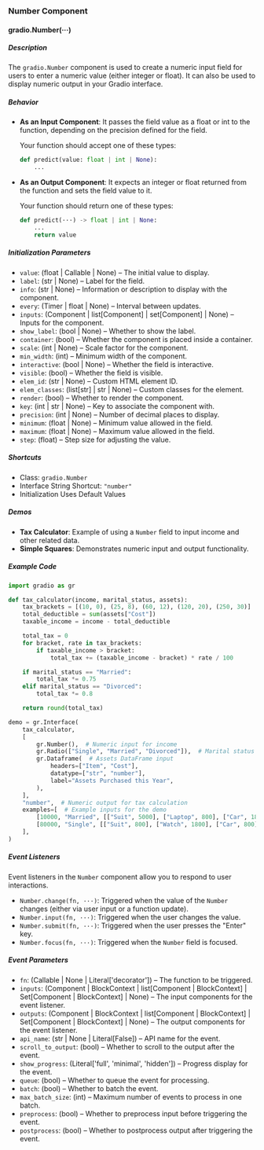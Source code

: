 ### Number Component

#### gradio.Number(···)

##### Description
The `gradio.Number` component is used to create a numeric input field for users to enter a numeric value (either integer or float). It can also be used to display numeric output in your Gradio interface.

##### Behavior
- **As an Input Component**: It passes the field value as a float or int to the function, depending on the precision defined for the field.
  
    Your function should accept one of these types:
    ```python
    def predict(value: float | int | None):
        ...
    ```

- **As an Output Component**: It expects an integer or float returned from the function and sets the field value to it.
  
    Your function should return one of these types:
    ```python
    def predict(···) -> float | int | None:
        ...
        return value
    ```

##### Initialization Parameters
- `value`: (float | Callable | None) – The initial value to display.
- `label`: (str | None) – Label for the field.
- `info`: (str | None) – Information or description to display with the component.
- `every`: (Timer | float | None) – Interval between updates.
- `inputs`: (Component | list[Component] | set[Component] | None) – Inputs for the component.
- `show_label`: (bool | None) – Whether to show the label.
- `container`: (bool) – Whether the component is placed inside a container.
- `scale`: (int | None) – Scale factor for the component.
- `min_width`: (int) – Minimum width of the component.
- `interactive`: (bool | None) – Whether the field is interactive.
- `visible`: (bool) – Whether the field is visible.
- `elem_id`: (str | None) – Custom HTML element ID.
- `elem_classes`: (list[str] | str | None) – Custom classes for the element.
- `render`: (bool) – Whether to render the component.
- `key`: (int | str | None) – Key to associate the component with.
- `precision`: (int | None) – Number of decimal places to display.
- `minimum`: (float | None) – Minimum value allowed in the field.
- `maximum`: (float | None) – Maximum value allowed in the field.
- `step`: (float) – Step size for adjusting the value.

##### Shortcuts
- Class: `gradio.Number`
- Interface String Shortcut: `"number"`
- Initialization Uses Default Values

##### Demos
- **Tax Calculator**: Example of using a `Number` field to input income and other related data.
- **Simple Squares**: Demonstrates numeric input and output functionality.

##### Example Code
```python
import gradio as gr

def tax_calculator(income, marital_status, assets):
    tax_brackets = [(10, 0), (25, 8), (60, 12), (120, 20), (250, 30)]
    total_deductible = sum(assets["Cost"])
    taxable_income = income - total_deductible

    total_tax = 0
    for bracket, rate in tax_brackets:
        if taxable_income > bracket:
            total_tax += (taxable_income - bracket) * rate / 100

    if marital_status == "Married":
        total_tax *= 0.75
    elif marital_status == "Divorced":
        total_tax *= 0.8

    return round(total_tax)

demo = gr.Interface(
    tax_calculator,
    [
        gr.Number(),  # Numeric input for income
        gr.Radio(["Single", "Married", "Divorced"]),  # Marital status
        gr.Dataframe(  # Assets DataFrame input
            headers=["Item", "Cost"],
            datatype=["str", "number"],
            label="Assets Purchased this Year",
        ),
    ],
    "number",  # Numeric output for tax calculation
    examples=[  # Example inputs for the demo
        [10000, "Married", [["Suit", 5000], ["Laptop", 800], ["Car", 1800]]],
        [80000, "Single", [["Suit", 800], ["Watch", 1800], ["Car", 800]]],
    ],
)
```

##### Event Listeners
Event listeners in the `Number` component allow you to respond to user interactions.

- `Number.change(fn, ···)`: Triggered when the value of the `Number` changes (either via user input or a function update).
- `Number.input(fn, ···)`: Triggered when the user changes the value.
- `Number.submit(fn, ···)`: Triggered when the user presses the "Enter" key.
- `Number.focus(fn, ···)`: Triggered when the `Number` field is focused.

##### Event Parameters
- `fn`: (Callable | None | Literal['decorator']) – The function to be triggered.
- `inputs`: (Component | BlockContext | list[Component | BlockContext] | Set[Component | BlockContext] | None) – The input components for the event listener.
- `outputs`: (Component | BlockContext | list[Component | BlockContext] | Set[Component | BlockContext] | None) – The output components for the event listener.
- `api_name`: (str | None | Literal[False]) – API name for the event.
- `scroll_to_output`: (bool) – Whether to scroll to the output after the event.
- `show_progress`: (Literal['full', 'minimal', 'hidden']) – Progress display for the event.
- `queue`: (bool) – Whether to queue the event for processing.
- `batch`: (bool) – Whether to batch the event.
- `max_batch_size`: (int) – Maximum number of events to process in one batch.
- `preprocess`: (bool) – Whether to preprocess input before triggering the event.
- `postprocess`: (bool) – Whether to postprocess output after triggering the event.

